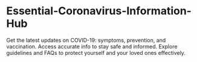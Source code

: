 # Essential-Coronavirus-Information-Hub
Get the latest updates on COVID-19: symptoms, prevention, and vaccination. Access accurate info to stay safe and informed. Explore guidelines and FAQs to protect yourself and your loved ones effectively.
